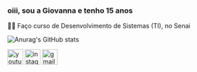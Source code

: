 ### oiii, sou a Giovanna e tenho 15 anos
👩‍💻 Faço curso de Desenvolvimento de Sistemas (TI), no Senai

![Anurag's GitHub stats](https://github-readme-stats.vercel.app/api?username=anuraghazra&theme=dark&show_icons=true)

  <img src="https://img.shields.io/static/v1?message=Youtube&logo=youtube&label=&color=FF0000&logoColor=white&labelColor=&style=for-the-badge" height="35" alt="youtube logo"  />
  <img src="https://img.shields.io/static/v1?message=Instagram&logo=instagram&label=&color=E4405F&logoColor=white&labelColor=&style=for-the-badge" height="35" alt="instagram logo"  />
  <img src="https://img.shields.io/static/v1?message=Gmail&logo=gmail&label=&color=D14836&logoColor=white&labelColor=&style=for-the-badge" height="35" alt="gmail logo"  />
  

